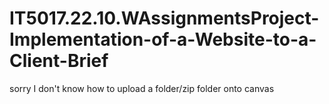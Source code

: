 # IT5017.22.10.WAssignmentsProject-Implementation-of-a-Website-to-a-Client-Brief
sorry I don't know how to upload a folder/zip folder onto canvas
